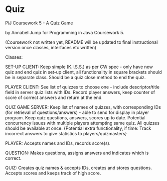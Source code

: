 # Quiz
PiJ Coursework 5 - A Quiz Game

by Annabel Jump for Programming in Java Coursework 5.

(Coursework not written yet, README will be updated to final instructional version once classes, interfaces etc written)

Classes:

SET-UP CLIENT:
	Keep simple (K.I.S.S.) as per CW spec - only have new quiz and end quiz in set-up client, all functionality in square brackets should be in separate class.
    Should be a quiz close method to end the quiz.
  
PLAYER CLIENT:
  See list of quizzes to choose one - include descriptor/title field in server quiz lists with IDs.
  Record player answers, keep counter of score of correct answers and return at the end.
  
QUIZ GAME SERVER:
  Keep list of names of quizzes, with corresponding IDs (for retrieval of questions/answers) - able to send for display in player program.
  Keep quiz questions, answers, scores up to date.
  Potential concurrency issues with multiple players attempting same quiz.
  All quizzes should be available at once.
  {Potential extra functionality, if time: Track incorrect answers to give statistics to players/quizmasters}
  
PLAYER:
	Accepts names and IDs, records score(s).

QUESTION:
	Makes questions, assigns answers and indicates which is correct.
	
QUIZ:
	Creates quiz names & accepts IDs, creates and stores questions.
	Accepts scores and keeps track of high score.
